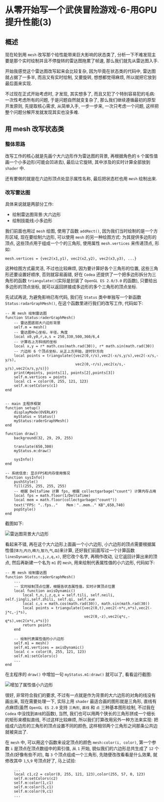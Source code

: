 #	从零开始写一个武侠冒险游戏-6-用GPU提升性能(3)

##	概述

现在轮到用 `mesh` 改写那个给性能带来巨大影响的状态类了, 分析一下不难发现主要是那个实时绘制并且不停旋转的雷达图拖累了帧速, 那么我们就先从雷达图入手.

开始我感觉这个雷达图改写起来会比较复杂, 因为毕竟在状态类的代码中, 雷达图就占据了一多半, 而且又有实时绘制, 又要旋转, 想想都觉得麻烦, 所以就把它放到最后面来实现.

不过现在正式开始考虑时, 才发现, 其实想多了, 而且又犯了个特别容易犯的毛病: 一次性考虑所有的问题, 于是问题自然就变复杂了, 那么我们继续遵循最初的原型开发原则, 先提取核心需求, 从简单入手, 一步一步来, 一次只考虑一个问题, 这样把整个问题分解开发就发现其实也没多难.

##	用 mesh 改写状态类

###	整体思路

改写工作的核心就是先画个大六边形作为雷达图的背景, 再根据角色的 `6` 个属性值画一个小多边形(可能会凹进去), 最后让它旋转, 其中涉及的实时计算全部放到 `shader` 中.

还有要做的就是在六边形顶点处显示属性名称, 最后把状态栏也用 `mesh` 绘制出来.

###	改写雷达图

具体来说就是两部分工作:

-	绘制雷达图背景:大六边形
-	绘制技能线:小多边形

我们前面也用过 `mesh` 绘图, 使用了函数 `addRect()`, 因为我们当时绘制的是一个方形区域, 现在要绘制六边形, 可以使用 `mesh` 的另一种绘图方式: 为其提供多边形的顶点, 这些顶点用于组成一个个的三角形, 使用属性 `mesh.vertices` 来传递顶点, 形如:

```
mesh.vertices = {vec2(x1,y1), vec2(x2,y2), vec2(x3,y3), ...}
```

这种绘图方式最灵活, 不过也比较麻烦, 因为要计算好各个三角形的位置, 这些三角形还要设置好顺序, 否则就容易画错, 好在 `Codea` 还提供了一个把多边形拆分为三角形的函数 `triangulate()`(实际是封装了 `OpenGL ES 2.0/3.0` 的函数), 只要给出多边形的顶点坐标, 就可以返回拼接成多边形的多个三角形的顶点坐标.

先试试再说, 为避免影响已有代码, 我们在 `Status` 类中单独写一个新函数 `Status:radarGraphMesh()`, 在这个函数里进行我们的改写工作, 代码如下:

```
-- 用 mesh 绘制雷达图
function Status:raderGraphMesh()
    -- 雷达图底部大六边形背景
    self.m = mesh()
    -- 雷达图中心坐标，半径，角度
    local x0,y0,r,a,s = 250,330,500,360/6,4
    -- 计算右上方斜线的坐标
    local x,y = r* math.cos(math.rad(30)), r* math.sin(math.rad(30))
    -- 六边形 6 个顶点坐标，从正上方开始，逆时针方向
    local points = triangulate({vec2(0,r/s),vec2(-x/s,y/s),vec2(-x/s,-y/s),
                                vec2(0,-r/s),vec2(x/s,-y/s),vec2(x/s,y/s)})
    print(#points, points[1], points[2],points[3])
    self.m.vertices = points
    local c1 = color(0, 255, 121, 123)
    self.m:setColors(c1)    
end


-- main 主程序框架
function setup()
    displayMode(OVERLAY)
    myStatus = Status()
    myStatus:raderGraphMesh()
end

function draw()
    background(32, 29, 29, 255)
    
    translate(650,300)
    myStatus.m:draw()
    
    sysInfo()
end

-- 系统信息: 显示FPS和内存使用情况
function sysInfo()
    pushStyle()
    fill(255, 255, 255, 255)
    -- 根据 DeltaTime 计算 fps, 根据 collectgarbage("count") 计算内存占用
    local fps = math.floor(1/DeltaTime)
    local mem = math.floor(collectgarbage("count"))
    text("FPS: "..fps.."    Mem："..mem.." KB",650,740)
    popStyle()
end
```

截图如下:

![雷达图背景大六边形]()

看起来不错, 再在这个大六边形上面画一个小六边形, 小六边形的顶点需要根据属性值(`体力`,`内力`,`精力`,`智力`,`气`,`血`)来计算, 还好我们前面写过一个计算函数 `linesDynamic(t,n,j,z,q,x)`, 把它改个名字, 再稍作改动, 让它返回计算出来的顶点, 然后再新建一个名为 `m1` 的 `mesh`, 用来绘制代表属性值的小六边形, 代码如下:

```
-- 用 mesh 绘制雷达图
function Status:raderGraphMesh()
	...
	-- 实时绘制顶点位置，根据各状态属性值，实时计算顶点位置
    local function axisDynamic()
        local t,n,j,z,q,x = self.tili, self.neili, self.jingli,self.zhili, self.qi, self.xue
        local c,s = math.cos(math.rad(30)), math.sin(math.rad(30))
        local points = triangulate({vec2(0,t),vec2(-n*c,n*s),vec2(-j*c,-j*s),
                                    vec2(0,-z),vec2(q*c,-q*s),vec2(x*c,x*s)})
        return points
    end
    
    -- 绘制代表属性值的小六边形
    self.m1 = mesh()
    self.m1.vertices = axisDynamic()
    local c = color(0, 255, 121, 123)
    self.m1:setColors(c)
    ...
end
```
在主程序的 `draw()` 中增加一句 `myStatus.m1:draw()` 就可以了, 看看运行截图:

![增加了属性值小六边形]()

很好, 非常符合我们的要求, 不过有一点就是作为背景的大六边形的对角的线没有画出来, 现在需要处理一下, 实际上用 `shader` 最适合画的图形就是三角形, 直线有点麻烦(虽然 `OpenGL ES 2.0` 支持 `三角形`, `直线` 和 `点` 三种基本图形绘制, 不过我在 `Codea` 中没找到`直线`的函数), 当然, 我们也可以用两个狭长的三角形拼成一个细长的矩形来模拟直线, 不过这样比较麻烦, 所以我们打算改用另外一种方法来实现: 把组成六边形的三角形的顶点设置不同的颜色, 这样相邻两个三角形之间那条公共边就被突出了.

在 `mesh` 中, 可以用这个函数来设定顶点的颜色 `mesh:color(i, color)`, 第一个参数 `i` 是顶点在顶点数组中的索引值, 从 `1` 开始, 貌似我们的六边形总共生成了 `12` 个顶点(好像有些不对), 每 `3` 个顶点组成一个三角形, 先随便改改看看是什么效果, 就修改其中 `1`,`5`,`9` 号顶点好了, 马上试验:

```
	...
	local c1,c2 = color(0, 255, 121, 123),color(255, 57, 0, 123)
    self.m:setColors(c2)
    self.m:color(1,c1)
    self.m:color(5,c1)
    self.m:color(9,c1)
	...
```




